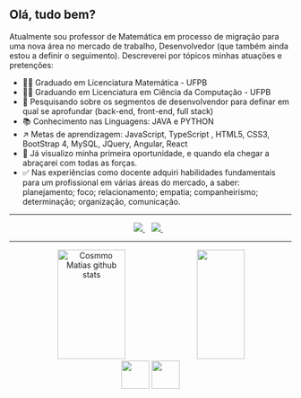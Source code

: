 ## Olá, tudo bem?

Atualmente sou professor de Matemática em processo de migração para uma nova área no mercado de trabalho, Desenvolvedor (que também ainda estou a definir o seguimento). Descreverei por tópicos minhas atuações e pretenções:
- 👨‍🏫 Graduado em Licenciatura Matemática - UFPB
- 👨‍💻 Graduando em Licenciatura em Ciência da Computação - UFPB
- 🔀 Pesquisando sobre os segmentos de desenvolvendor para definar em qual se aprofundar (back-end, front-end, full stack)
- 📚 Conhecimento nas Linguagens: JAVA e PYTHON
- ↗️ Metas de aprendizagem: JavaScript, TypeScript , HTML5, CSS3, BootStrap 4, MySQL, JQuery, Angular, React 
- 🔭 Já visualizo minha primeira oportunidade, e quando ela chegar a abraçarei com todas as forças.
- ✅ Nas experiências como docente adquiri habilidades fundamentais para um profissional em várias áreas do mercado, a saber: planejamento; foco; relacionamento; empatia; companheirismo; determinação; organização, comunicação.
---

<p align='center'>
  
  <a href="https://www.linkedin.com/in/cosmo-matias-gomes-14000925/">
    <img src="https://img.shields.io/badge/linkedin-%230077B5.svg?&style=for-the-badge&logo=linkedin&logoColor=white" />
  </a>&nbsp;&nbsp;
  <a href="https://instagram.com/ducosmo">
    <img src="https://img.shields.io/badge/instagram-%23E4405F.svg?&style=for-the-badge&logo=instagram&logoColor=white" />        
  </a>&nbsp;&nbsp;
  
</p>

---

<div align="center">  
  <img width="49%" height="195px" src="https://github-readme-stats.vercel.app/api?username=cosmo-matias&show_icons=true&count_private=true&hide_border=true&title_color=00bfbf&icon_color=00bfbf&text_color=c9d1d9&bg_color=0d1117" alt="Cosmmo Matias github stats" /> 
 
  <img width="41%" height="195px" src="https://github-readme-stats.vercel.app/api/top-langs/?username=cosmo-matias&layout=compact&hide_border=true&title_color=00bfbf&text_color=00bfbf&bg_color=0d1117" />
  </div>

<div align="center"> 
  <img src="https://cdn.jsdelivr.net/gh/devicons/devicon/icons/java/java-original-wordmark.svg" width="50px"/>
  <img src="https://cdn.jsdelivr.net/gh/devicons/devicon/icons/python/python-original-wordmark.svg" width="50px"/>
          
  </div>
          
